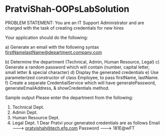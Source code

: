 # PratviShah-OOPsLabSolution
PROBLEM STATEMENT:
You are an IT Support Administrator and are charged with the task of creating credentials for new hires

Your application should do the following:

a)	Generate an email with the following syntax
firstNamelastName@department.company.com

b)	Determine the department (Technical, Admin, Human Resource, Legal)
c)	Generate a random password which will contain (number, capital letter, small letter & special character)
d)	Display the generated credentials
e)	Use parameterized constructor of class Employee, to pass firstName, lastName.
f)	Create a separate CredentialService which will have generatePassword, generateEmailAddress, & showCredentials method.



Sample output
Please enter the department from the following:
1. Technical Dept.
2. Admin Dept.
3. Human Resource Dept.
4. Legal Dept.
1
Dear Pratvi your generated credentials are as follows
Email        --->  pratvishah@tech.efg.com
Password ---> 181E@wFT
